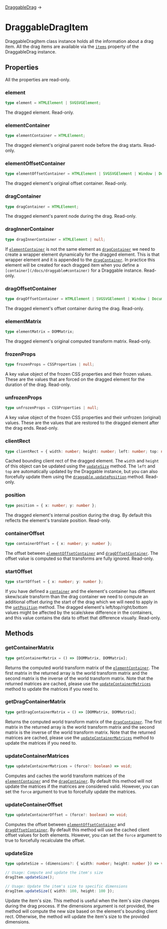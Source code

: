 [DraggableDrag](/docs/draggable-drag) →

# DraggableDragItem

DraggableDragItem class instance holds all the information about a drag item. All the drag items are available via the [`items`](/docs/draggable-drag#items) property of the DraggableDrag instance.

## Properties

All the properties are read-only.

### element

```ts
type element = HTMLElement | SVGSVGElement;
```

The dragged element. Read-only.

### elementContainer

```ts
type elementContainer = HTMLElement;
```

The dragged element's original parent node before the drag starts. Read-only.

### elementOffsetContainer

```ts
type elementOffsetContainer = HTMLElement | SVGSVGElement | Window | Document;
```

The dragged element's original offset container. Read-only.

### dragContainer

```ts
type dragContainer = HTMLElement;
```

The dragged element's parent node during the drag. Read-only.

### dragInnerContainer

```ts
type dragInnerContainer = HTMLElement | null;
```

If [`elementContainer`](#elementcontainer) is not the same element as [`dragContainer`](#dragcontainer) we need to create a wrapper element dynamically for the dragged element. This is that wrapper element and it is appended to the [`dragContainer`](#dragcontainer). In practice this element will be created for each dragged item when you define a `[container](/docs/draggable#container)` for a Draggable instance. Read-only.

### dragOffsetContainer

```ts
type dragOffsetContainer = HTMLElement | SVGSVGElement | Window | Document;
```

The dragged element's offset container during the drag. Read-only.

### elementMatrix

```ts
type elementMatrix = DOMMatrix;
```

The dragged element's original computed transform matrix. Read-only.

### frozenProps

```ts
type frozenProps = CSSProperties | null;
```

A key value object of the frozen CSS properties and their frozen values. These are the values that are forced on the dragged element for the duration of the drag. Read-only.

### unfrozenProps

```ts
type unfrozenProps = CSSProperties | null;
```

A key value object of the frozen CSS properties and their unfrozen (original) values. These are the values that are restored to the dragged element after the drag ends. Read-only.

### clientRect

```ts
type clientRect = { width: number; height: number; left: number; top: number };
```

Cached bounding client rect of the dragged element. The `width` and `height` of this object can be updated using the [`updateSize`](#updatesize) method. The `left` and `top` are automatically updated by the Draggable instance, but you can also forcefully update them using the [`draggable.updatePosition`](/docs/draggable#updateposition) method. Read-only.

### position

```ts
type position = { x: number; y: number };
```

The dragged element's internal position during the drag. By default this reflects the element's translate position. Read-only.

### containerOffset

```ts
type containerOffset = { x: number; y: number };
```

The offset between [`elementOffsetContainer`](#elementoffsetcontainer) and [`dragOffsetContainer`](#dragoffsetcontainer). The offset value is computed so that transforms are fully ignored. Read-only.

### startOffset

```ts
type startOffset = { x: number; y: number };
```

If you have defined a [`container`](/docs/draggable#container) and the element's container has different skew/scale transform than the drag container we need to compute an additional offset during the start of the drag which we will need to apply in the [`setPosition`](/docs/draggable#setposition) method. The dragged element's left/top/right/bottom values might be affected by the scale/skew difference in the containers, and this value contains the data to offset that difference visually. Read-only.

## Methods

### getContainerMatrix

```ts
type getContainerMatrix = () => [DOMMatrix, DOMMatrix];
```

Returns the computed world transform matrix of the [`elementContainer`](#elementoffsetcontainer). The first matrix in the returned array is the world transform matrix and the second matrix is the inverse of the world transform matrix. Note that the returned matrices are cached, please use the [`updateContainerMatrices`](#updatecontainermatrices) method to update the matrices if you need to.

### getDragContainerMatrix

```ts
type getDragContainerMatrix = () => [DOMMatrix, DOMMatrix];
```

Returns the computed world transform matrix of the [`dragContainer`](#dragcontainer). The first matrix in the returned array is the world transform matrix and the second matrix is the inverse of the world transform matrix. Note that the returned matrices are cached, please use the [`updateContainerMatrices`](#updatecontainermatrices) method to update the matrices if you need to.

### updateContainerMatrices

```ts
type updateContainerMatrices = (force?: boolean) => void;
```

Computes and caches the world transform matrices of the [`elementContainer`](#elementcontainer) and the [`dragContainer`](#dragcontainer). By default this method will not update the matrices if the matrices are considered valid. However, you can set the `force` argument to true to forcefully update the matrices.

### updateContainerOffset

```ts
type updateContainerOffset = (force?: boolean) => void;
```

Computes the offset between [`elementOffsetContainer`](#elementoffsetcontainer) and [`dragOffsetContainer`](#dragoffsetcontainer). By default this method will use the cached client offset values for both elements. However, you can set the `force` argument to true to forcefully recalculate the offset.

### updateSize

```ts
type updateSize = (dimensions?: { width: number; height: number }) => void;

// Usage: Compute and update the item's size
dragItem.updateSize();

// Usage: Update the item's size to specific dimensions
dragItem.updateSize({ width: 100, height: 100 });
```

Update the item's size. This method is useful when the item's size changes during the drag process. If the dimensions argument is not provided, the method will compute the new size based on the element's bounding client rect. Otherwise, the method will update the item's size to the provided dimensions.
